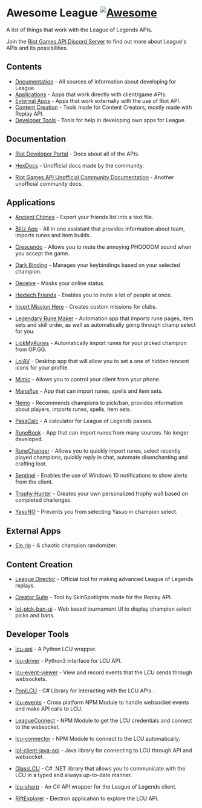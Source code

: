 # Awesome League [![Awesome](https://awesome.re/badge-flat.svg)](https://github.com/sindresorhus/awesome)

A list of things that work with the League of Legends APIs.

Join the [Riot Games API Discord Server](https://discordapp.com/invite/riotgamesdevrel) to find out more about League's APIs and its possibilities.

## Contents

* [Documentation](#documentation) - All sources of information about developing for League.
* [Applications](#applications) - Apps that work directly with client/game APIs.
* [External Apps](#external-apps) - Apps that work externally with the use of Riot API.
* [Content Creation](#content-creation) - Tools made for Content Creators, mostly made with Replay API.
* [Developer Tools](#developer-tools) - Tools for help in developing own apps for League

## Documentation

* [Riot Developer Portal](https://developer.riotgames.com/docs/lol) - Docs about all of the APIs.

* [HexDocs](https://hextechdocs.dev/) - Unofficial docs made by the community.

* [Riot Games API Unofficial Community Documentation](https://riot-api-libraries.readthedocs.io/en/latest/) - Another unofficial community docs.

## Applications

* [Ancient Chimes](https://github.com/ulgg/ancient-chimes) - Export your friends list into a text file.

* [Blitz App](https://blitz.gg/) - All in one assistant that provides information about team, imports runes and item builds.

* [Crescendo](https://github.com/molenzwiebel/crescendo) - Allows you to mute the annoying PHOOOOM sound when you accept the game.

* [Dark Binding](https://github.com/s-coimbra21/dark-binding-gui) - Manages your keybindings based on your selected champion.

* [Deceive](https://github.com/molenzwiebel/Deceive) - Masks your online status.

* [Hextech Friends](https://hextechfriends.github.io/) - Enables you to invite a lot of people at once.

* [Insert Mission Here](https://github.com/Earleking/2018-Riot-API-Challenge) - Creates custom missions for clubs.

* [Legendary Rune Maker](https://github.com/pipe01/legendary-rune-maker) - Automation app that imports rune pages, item sets and skill order, as well as automatically going through champ select for you.

* [LickMyRunes](https://github.com/Ponita0/LickMyRunes) - Automatically import runes for your picked champion from OP.GG.

* [LolAV](https://github.com/PixelHir/lolav) - Desktop app that will allow you to set a one of hidden tencent icons for your profile.

* [Mimic](http://mimic.molenzwiebel.xyz/) - Allows you to control your client from your phone.

* [Manaflux](https://ryzzzen.github.io/manaflux/) - App that can import runes, spells and item sets.

* [Nemo](https://nemo.gg/) - Recommends champions to pick/ban, provides information about players, imports runes, spells, item sets.

* [PassCalc](https://github.com/Fumi24/PassCalc) - A calculator for League of Legends passes.

* [RuneBook](https://github.com/OrangeNote/RuneBook) - App that can import runes from many sources. No longer developed.

* [RuneChanger](https://github.com/stirante/RuneChanger) - Allows you to quickly import runes, select recently played champions, quickly reply in chat, automate disenchanting and crafting loot.

* [Sentinel](https://github.com/molenzwiebel/Sentinel) - Enables the use of Windows 10 notifications to show alerts from the client.

* [Trophy Hunter](https://github.com/TiFu/riot-api-challenge-2018) - Creates your own personalized trophy wall based on completed challenges.

* [YasuNO](https://github.com/pseudonym117/YasuNO) - Prevents you from selecting Yasuo in champion select.

## External Apps

* [Elo.rip](https://elo.rip/) - A chaotic champion randomizer.

## Content Creation

* [League Director](https://github.com/RiotGames/leaguedirector) - Official tool for making advanced League of Legends replays.

* [Creator Suite](https://github.com/SkinSpotlights/CreatorSuite-ReplayAPI) - Tool by SkinSpotlights made for the Replay API.

* [lol-pick-ban-ui](https://github.com/RCVolus/lol-pick-ban-ui) - Web based tournament UI to display champion select picks and bans.

## Developer Tools

* [lcu-api](https://github.com/jjmaldonis/lcu-api) - A Python LCU wrapper.

* [lcu-driver](https://github.com/sousa-andre/lcu-driver) - Python3 interface for LCU API. 

* [lcu-event-viewer](https://github.com/pipe01/lcu-event-viewer) - View and record events that the LCU sends through websockets.

* [PoniLCU](https://github.com/Ponita0/PoniLCU) - C# Library for interacting with the LCU APIs.

* [lcu-events](https://github.com/Sunney-X/lcu-events) - Cross platform NPM Module to handle websocket events and make API calls to LCU.

* [LeagueConnect](https://github.com/supergrecko/league-connect) - NPM Module to get the LCU credentials and connect to the websocket.

* [lcu-connector](https://github.com/Pupix/lcu-connector) - NPM Module to connect to the LCU automatically.

* [lol-client-java-api](https://github.com/stirante/lol-client-java-api) - Java library for connecting to LCU through API and websocket.

* [GlassLCU](https://github.com/pipe01/GlassLCU) - C# .NET library that allows you to communicate with the LCU in a typed and always up-to-date manner.

* [lcu-sharp](https://github.com/bryanhitc/lcu-sharp) - An C# API wrapper for the League of Legends client.

* [RiftExplorer](https://github.com/Pupix/rift-explorer) - Electron application to explore the LCU API.
